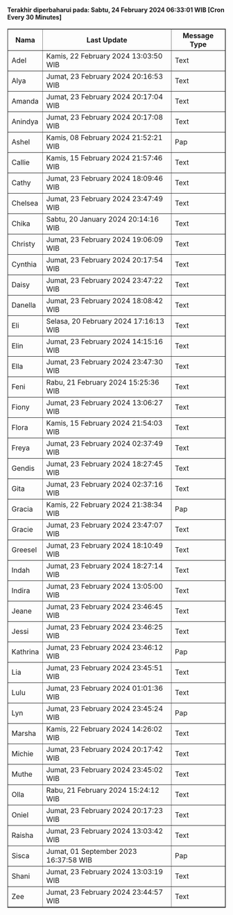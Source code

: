 #### Terakhir diperbaharui pada: Sabtu, 24 February 2024 06:33:01 WIB [Cron Every 30 Minutes]

<table border='1'><tr><th>Nama</th><th>Last Update</th><th>Message Type</th></tr><tr><td>Adel</td><td>Kamis, 22 February 2024 13:03:50 WIB</td><td>Text</td></tr><tr><td>Alya</td><td>Jumat, 23 February 2024 20:16:53 WIB</td><td>Text</td></tr><tr><td>Amanda</td><td>Jumat, 23 February 2024 20:17:04 WIB</td><td>Text</td></tr><tr><td>Anindya</td><td>Jumat, 23 February 2024 20:17:08 WIB</td><td>Text</td></tr><tr><td>Ashel</td><td>Kamis, 08 February 2024 21:52:21 WIB</td><td>Pap</td></tr><tr><td>Callie</td><td>Kamis, 15 February 2024 21:57:46 WIB</td><td>Text</td></tr><tr><td>Cathy</td><td>Jumat, 23 February 2024 18:09:46 WIB</td><td>Text</td></tr><tr><td>Chelsea</td><td>Jumat, 23 February 2024 23:47:49 WIB</td><td>Text</td></tr><tr><td>Chika</td><td>Sabtu, 20 January 2024 20:14:16 WIB</td><td>Text</td></tr><tr><td>Christy</td><td>Jumat, 23 February 2024 19:06:09 WIB</td><td>Text</td></tr><tr><td>Cynthia</td><td>Jumat, 23 February 2024 20:17:54 WIB</td><td>Text</td></tr><tr><td>Daisy</td><td>Jumat, 23 February 2024 23:47:22 WIB</td><td>Text</td></tr><tr><td>Danella</td><td>Jumat, 23 February 2024 18:08:42 WIB</td><td>Text</td></tr><tr><td>Eli</td><td>Selasa, 20 February 2024 17:16:13 WIB</td><td>Text</td></tr><tr><td>Elin</td><td>Jumat, 23 February 2024 14:15:16 WIB</td><td>Text</td></tr><tr><td>Ella</td><td>Jumat, 23 February 2024 23:47:30 WIB</td><td>Text</td></tr><tr><td>Feni</td><td>Rabu, 21 February 2024 15:25:36 WIB</td><td>Text</td></tr><tr><td>Fiony</td><td>Jumat, 23 February 2024 13:06:27 WIB</td><td>Text</td></tr><tr><td>Flora</td><td>Kamis, 15 February 2024 21:54:03 WIB</td><td>Text</td></tr><tr><td>Freya</td><td>Jumat, 23 February 2024 02:37:49 WIB</td><td>Text</td></tr><tr><td>Gendis</td><td>Jumat, 23 February 2024 18:27:45 WIB</td><td>Text</td></tr><tr><td>Gita</td><td>Jumat, 23 February 2024 02:37:16 WIB</td><td>Text</td></tr><tr><td>Gracia</td><td>Kamis, 22 February 2024 21:38:34 WIB</td><td>Pap</td></tr><tr><td>Gracie</td><td>Jumat, 23 February 2024 23:47:07 WIB</td><td>Text</td></tr><tr><td>Greesel</td><td>Jumat, 23 February 2024 18:10:49 WIB</td><td>Text</td></tr><tr><td>Indah</td><td>Jumat, 23 February 2024 18:27:14 WIB</td><td>Text</td></tr><tr><td>Indira</td><td>Jumat, 23 February 2024 13:05:00 WIB</td><td>Text</td></tr><tr><td>Jeane</td><td>Jumat, 23 February 2024 23:46:45 WIB</td><td>Text</td></tr><tr><td>Jessi</td><td>Jumat, 23 February 2024 23:46:25 WIB</td><td>Text</td></tr><tr><td>Kathrina</td><td>Jumat, 23 February 2024 23:46:12 WIB</td><td>Pap</td></tr><tr><td>Lia</td><td>Jumat, 23 February 2024 23:45:51 WIB</td><td>Text</td></tr><tr><td>Lulu</td><td>Jumat, 23 February 2024 01:01:36 WIB</td><td>Text</td></tr><tr><td>Lyn</td><td>Jumat, 23 February 2024 23:45:24 WIB</td><td>Pap</td></tr><tr><td>Marsha</td><td>Kamis, 22 February 2024 14:26:02 WIB</td><td>Text</td></tr><tr><td>Michie</td><td>Jumat, 23 February 2024 20:17:42 WIB</td><td>Text</td></tr><tr><td>Muthe</td><td>Jumat, 23 February 2024 23:45:02 WIB</td><td>Text</td></tr><tr><td>Olla</td><td>Rabu, 21 February 2024 15:24:12 WIB</td><td>Text</td></tr><tr><td>Oniel</td><td>Jumat, 23 February 2024 20:17:23 WIB</td><td>Text</td></tr><tr><td>Raisha</td><td>Jumat, 23 February 2024 13:03:42 WIB</td><td>Text</td></tr><tr><td>Sisca</td><td>Jumat, 01 September 2023 16:37:58 WIB</td><td>Pap</td></tr><tr><td>Shani</td><td>Jumat, 23 February 2024 13:03:19 WIB</td><td>Text</td></tr><tr><td>Zee</td><td>Jumat, 23 February 2024 23:44:57 WIB</td><td>Text</td></tr></table>